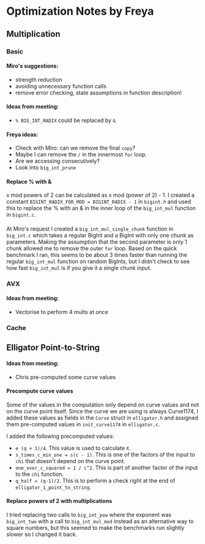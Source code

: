 # Optimization Notes by Freya

## Multiplication

### Basic

#### Miro's suggestions:
* strength reduction
* avoiding unnecessary function calls
* remove error checking, state assumptions in function description!

#### Ideas from meeting:
* `% BIG_INT_RADIX` could be replaced by `&`

#### Freya ideas:
* Check with Miro: can we remove the final `copy`?
* Maybe I can remove the `/` in the innermost `for` loop.
* Are we accessing consecutively?
* Look into `big_int_prune`

#### Replace % with &
x mod powers of 2 can be calculated as x mod (power of 2) - 1. I created a constant
`BIGINT_RADIX_FOR_MOD = BIGINT_RADIX - 1` in `bigint.h` and used this to replace
the % with an & in the inner loop of the `big_int_mul` function in `bigint.c`.

####
At Miro's request I created a `big_int_mul_single_chunk` function in `big_int.c` which takes
a regular BigInt and a BigInt with only one chunk as parameters. Making the assumption that
the second parameter is only 1 chunk allowed me to remove the outer `for` loop. Based on
the quick benchmark I ran, this seems to be about 3 times faster than running the regular
`big_int_mul` function on random BigInts, but I didn't check to see how fast `big_int_mul`
is if you give it a single chunk input.

### AVX

#### Ideas from meeting:
* Vectorise to perform 4 mults at once

### Cache

## Elligator Point-to-String
#### Ideas from meeting:
* Chris pre-computed some curve values

#### Precompute curve values
Some of the values in the computation only depend on curve values and not on the curve point
itself. Since the curve we are using is always Curve1174, I added these values as fields in the 
`Curve` struct in `elligator.h` and assigned them pre-computed values in `init_curve1174` in
`elligator.c`.

I added the following precomputed values:
* `e (q + 1)/4`. This value is used to calculate `X`.
* `s_times_c_min_one = s(c - 1)`. This is one of the factors of the input to `chi` that doesn't
depend on the curve point.
* `one_over_c_squared = 1 / c^2`. This is part of another factor of the input to the `chi` function.
* `q_half = (q-1)/2`. This is to perform a check right at the end of `elligator_1_point_to_string`. 

#### Replace powers of 2 with multiplications
I tried replacing two calls to `big_int_pow` where the exponent was `big_int_two` with 
a call to `big_int_mul_mod` instead as an alternative way to square numbers, but this
seemed to make the benchmarks run slightly slower so I changed it back.


